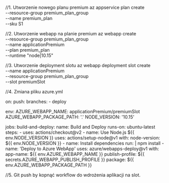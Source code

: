 //1. Utworzenie nowego planu premium
 az appservice plan create \
  --resource-group premium_plan_group \
  --name premium_plan \
  --sku S1
  
//2. Utworzenie webapp na planie premium
 az webapp create \
  --resource-group premium_plan_group \
  --name applicationPremium \
  --plan premium_plan \
  --runtime "node|10.15"
  
//3. Utworzenie deployment slotu
 az webapp deployment slot create \
 --name applicationPremium  \
 --resource-group premium_plan_group \
 --slot premiumSlot
 
//4. Zmiana pliku azure.yml 

on:
  push:
    branches:
      - deploy

env:
  AZURE_WEBAPP_NAME: applicationPremium/premiumSlot
  AZURE_WEBAPP_PACKAGE_PATH: '.'
  NODE_VERSION: '10.15'

jobs:
  build-and-deploy:
    name: Build and Deploy
    runs-on: ubuntu-latest
    steps:
    - uses: actions/checkout@v2
    - name: Use Node.js ${{ env.NODE_VERSION }}
      uses: actions/setup-node@v1
      with:
        node-version: ${{ env.NODE_VERSION }}
    - name: Install dependencies
      run: |
        npm install
    - name: 'Deploy to Azure WebApp'
      uses: azure/webapps-deploy@v1
      with:
        app-name: ${{ env.AZURE_WEBAPP_NAME }}
        publish-profile: ${{ secrets.AZURE_WEBAPP_PUBLISH_PROFILE }}
        package: ${{ env.AZURE_WEBAPP_PACKAGE_PATH }}
		

//5. Git push by kopnąć workflow do wdrożenia aplikacji na slot.
